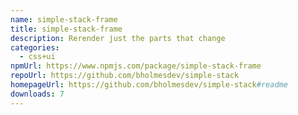 ```yaml
---
name: simple-stack-frame
title: simple-stack-frame
description: Rerender just the parts that change
categories:
  - css+ui
npmUrl: https://www.npmjs.com/package/simple-stack-frame
repoUrl: https://github.com/bholmesdev/simple-stack
homepageUrl: https://github.com/bholmesdev/simple-stack#readme
downloads: 7
---
```

